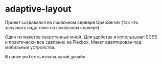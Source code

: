 # adaptive-layout

Проект создавался на локальном сервере OpenServer (так что запускать надо тоже на локальном сервере)

Один из макетов сверстанных мной. 
Для удобства я использывал SCSS и практически все сделанно на Flexbox. 
Макет адаптирован под мобильные устройства.

В папке psd есть изначальный дизайн.
